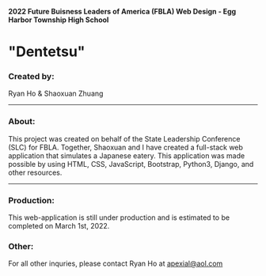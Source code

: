 <strong>2022 Future Buisness Leaders of America (FBLA) Web Design - Egg Harbor Township High School</strong>
<h1>"Dentetsu"</h1>
<h3>Created by:</h3><p>Ryan Ho & Shaoxuan Zhuang</p>
<hr>
<h3>About:</h3>
<p>This project was created on behalf of the State Leadership Conference (SLC) for FBLA. Together, Shaoxuan and I have created a full-stack web application that simulates a Japanese eatery. This application was made possible by using HTML, CSS, JavaScript, Bootstrap, Python3, Django, and other resources.</p>
<hr>
<h3>Production:</h3>
<p>This web-application is still under production and is estimated to be completed on March 1st, 2022.</p>
<h3>Other:</h3>
<p>For all other inquries, please contact Ryan Ho at <u><a href = "mailto:apexial@aol.com">apexial@aol.com</a></u></p>
